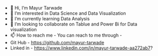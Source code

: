 - 👋 Hi, I’m Mayur Tarwade
- 👀 I’m interested in Data Science and Data Visualization
- 🌱 I’m currently learning Data Analysis
- 💞️ I’m looking to collaborate on Tablue and Power Bi for Data visualization 
- 📫 How to reach me - You can reach to me through -
- Git Hub - https://github.com/mayur-tarwade
- Linked in - https://www.linkedin.com/in/mayur-tarwade-aa272ab7?

<!---
mayur-tarwade/mayur-tarwade is a ✨ special ✨ repository because its `README.md` (this file) appears on your GitHub profile.
You can click the Preview link to take a look at your changes.
--->
